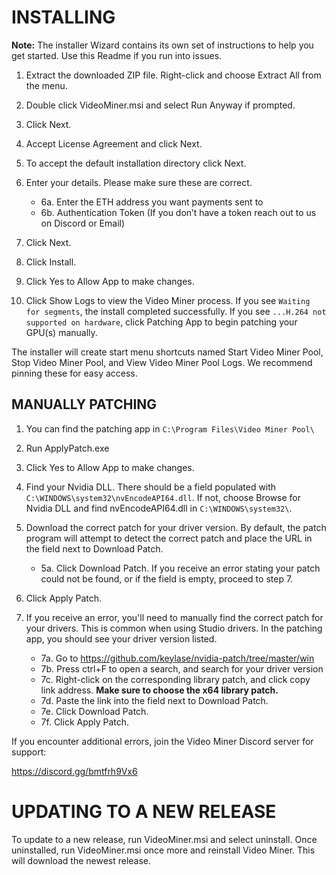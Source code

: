 
# INSTALLING 

**Note:** The installer Wizard contains its own set of instructions to help you get started. Use this Readme if you run into issues.

1. Extract the downloaded ZIP file. Right-click and choose Extract All from the menu. 

2. Double click VideoMiner.msi and select Run Anyway if prompted.

3. Click Next.

4. Accept License Agreement and click Next.

5. To accept the default installation directory click Next.

6. Enter your details. Please make sure these are correct.
    * 6a. Enter the ETH address you want payments sent to
    * 6b. Authentication Token (If you don’t have a token reach out to us on Discord or Email)

7. Click Next. 

8. Click Install.

9. Click Yes to Allow App to make changes.

11. Click Show Logs to view the Video Miner process. If you see ```Waiting for segments```, the install completed successfully. If you see ```...H.264 not supported on hardware```, click Patching App to begin patching your GPU(s) manually.

The installer will create start menu shortcuts named Start Video Miner Pool, Stop Video Miner Pool, and View Video Miner Pool Logs. We recommend pinning these for easy access. 

## MANUALLY PATCHING

1. You can find the patching app in ```C:\Program Files\Video Miner Pool\```

2. Run ApplyPatch.exe

3. Click Yes to Allow App to make changes.

4. Find your Nvidia DLL. There should be a field populated with ```C:\WINDOWS\system32\nvEncodeAPI64.dll```. If not, choose Browse for Nvidia DLL and find nvEncodeAPI64.dll in ```C:\WINDOWS\system32\```.

5. Download the correct patch for your driver version. By default, the patch program will attempt to detect the correct patch and place the URL in the field next to Download Patch. 
    * 5a. Click Download Patch. If you receive an error stating your patch could not be found, or if the field is empty, proceed to step 7.

6. Click Apply Patch.

7. If you receive an error, you'll need to manually find the correct patch for your drivers. This is common when using Studio drivers. In the patching app, you should see your driver version listed.
    * 7a. Go to https://github.com/keylase/nvidia-patch/tree/master/win
    * 7b. Press ctrl+F to open a search, and search for your driver version
    * 7c. Right-click on the corresponding library patch, and click copy link address. **Make sure to choose the x64 library patch.**
    * 7d. Paste the link into the field next to Download Patch. 
    * 7e. Click Download Patch.
    * 7f. Click Apply Patch.


If you encounter additional errors, join the Video Miner Discord server for support:

https://discord.gg/bmtfrh9Vx6



#  UPDATING TO A NEW RELEASE         

To update to a new release, run VideoMiner.msi and select uninstall. Once uninstalled, run VideoMiner.msi once more and reinstall Video Miner. This will download the newest release. 
